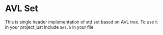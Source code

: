# AVL Set

This is single header implementation of std set based on AVL tree.
To use it in your project just include `Set.h` in your file